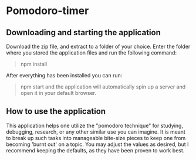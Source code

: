 # Pomodoro-timer
## Downloading and starting the application
Download the zip file, and extract to a folder of your choice.
Enter the folder where you stored the application files and run the following command:
> npm install

After everything has been installed you can run:
>npm start
and the application will automatically spin up a server and open it in your default browser.

## How to use the application
This application helps one utilize the "pomodoro technique" for studying, debugging, research, or any other similar use you can imagine. 
It is meant to break up such tasks into manageable bite-size pieces to keep one from becoming 'burnt out' on a topic.
You may adjust the values as desired, but I recommend keeping the defaults, as they have been proven to work best.
